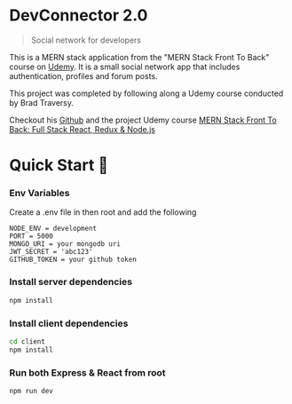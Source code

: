 # DevConnector 2.0

> Social network for developers

This is a MERN stack application from the "MERN Stack Front To Back" course on [Udemy](https://www.udemy.com/mern-stack-front-to-back/?couponCode=TRAVERSYMEDIA). It is a small social network app that includes authentication, profiles and forum posts.

This project was completed by following along a Udemy course conducted by Brad Traversy.

Checkout his [Github](https://github.com/bradtraversy) and the project Udemy course [MERN Stack Front To Back: Full Stack React, Redux & Node.js](https://www.udemy.com/course/mern-stack-front-to-back/)

# Quick Start 🚀

### Env Variables

Create a .env file in then root and add the following

```
NODE_ENV = development
PORT = 5000
MONGO_URI = your mongodb uri
JWT_SECRET = 'abc123'
GITHUB_TOKEN = your github token
```

### Install server dependencies

```bash
npm install
```

### Install client dependencies

```bash
cd client
npm install
```

### Run both Express & React from root

```bash
npm run dev
```
